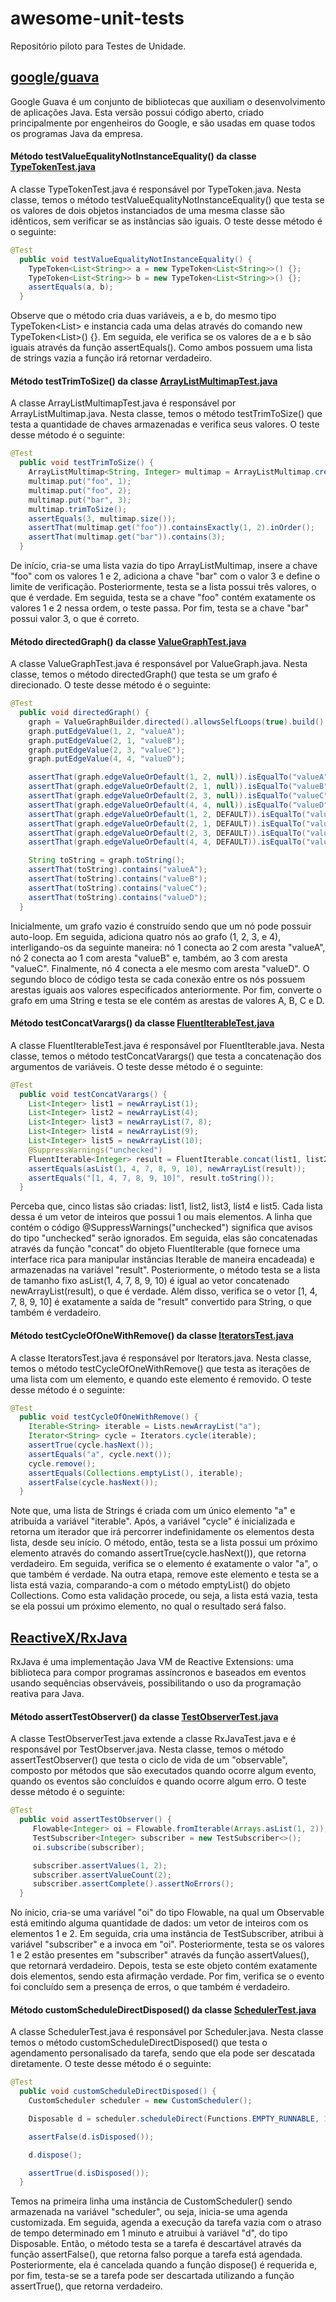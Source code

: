 # awesome-unit-tests
Repositório piloto para Testes de Unidade.

## [google/guava](https://github.com/google/guava)

Google Guava é um conjunto de bibliotecas que auxiliam o desenvolvimento de aplicações Java. Esta versão possui código aberto, criado principalmente por engenheiros do Google, e são usadas em quase todos os programas Java da empresa.

#### Método testValueEqualityNotInstanceEquality() da classe [TypeTokenTest.java](https://github.com/google/guava/blob/master/guava-tests/test/com/google/common/reflect/TypeTokenTest.java)

A classe TypeTokenTest.java é responsável por TypeToken.java. Nesta classe, temos o método testValueEqualityNotInstanceEquality() que testa se os valores de dois objetos instanciados de uma mesma classe são idênticos, sem verificar se as instâncias são iguais. O teste desse método é o seguinte:

```java
@Test
  public void testValueEqualityNotInstanceEquality() {
    TypeToken<List<String>> a = new TypeToken<List<String>>() {};
    TypeToken<List<String>> b = new TypeToken<List<String>>() {};
    assertEquals(a, b);
  } 
```
 Observe que o método cria duas variáveis, a e b, do mesmo tipo TypeToken<List<String>> e instancia cada uma delas através do comando new TypeToken<List<String>>() {}. Em seguida, ele verifica se os valores de a e b são iguais através da função assertEquals(). Como ambos possuem uma lista de strings vazia a função irá retornar verdadeiro.    
  
#### Método testTrimToSize() da classe [ArrayListMultimapTest.java](https://github.com/google/guava/blob/master/guava-tests/test/com/google/common/collect/ArrayListMultimapTest.java)

A classe ArrayListMultimapTest.java é responsável por ArrayListMultimap.java. Nesta classe, temos o método testTrimToSize() que testa a quantidade de chaves armazenadas e verifica seus valores. O teste desse método é o seguinte:

```java
@Test
  public void testTrimToSize() {
    ArrayListMultimap<String, Integer> multimap = ArrayListMultimap.create();
    multimap.put("foo", 1);
    multimap.put("foo", 2);
    multimap.put("bar", 3);
    multimap.trimToSize();
    assertEquals(3, multimap.size());
    assertThat(multimap.get("foo")).containsExactly(1, 2).inOrder();
    assertThat(multimap.get("bar")).contains(3);
  } 
```
De início, cria-se uma lista vazia do tipo ArrayListMultimap, insere a chave "foo" com os valores 1 e 2, adiciona a chave "bar" com o valor 3 e define o limite de verificação. Posteriormente, testa se a lista possui três valores, o que é verdade. Em seguida, testa se a chave "foo" contém exatamente os valores 1 e 2 nessa ordem, o teste passa. Por fim, testa se a chave "bar" possui valor 3, o que é correto. 

#### Método directedGraph() da classe [ValueGraphTest.java](https://github.com/google/guava/blob/master/guava-tests/test/com/google/common/graph/ValueGraphTest.java)

A classe ValueGraphTest.java é responsável por ValueGraph.java. Nesta classe, temos o método directedGraph() que testa se um grafo é direcionado. O teste desse método é o seguinte:

```java
@Test
  public void directedGraph() {
    graph = ValueGraphBuilder.directed().allowsSelfLoops(true).build();
    graph.putEdgeValue(1, 2, "valueA");
    graph.putEdgeValue(2, 1, "valueB");
    graph.putEdgeValue(2, 3, "valueC");
    graph.putEdgeValue(4, 4, "valueD");

    assertThat(graph.edgeValueOrDefault(1, 2, null)).isEqualTo("valueA");
    assertThat(graph.edgeValueOrDefault(2, 1, null)).isEqualTo("valueB");
    assertThat(graph.edgeValueOrDefault(2, 3, null)).isEqualTo("valueC");
    assertThat(graph.edgeValueOrDefault(4, 4, null)).isEqualTo("valueD");
    assertThat(graph.edgeValueOrDefault(1, 2, DEFAULT)).isEqualTo("valueA");
    assertThat(graph.edgeValueOrDefault(2, 1, DEFAULT)).isEqualTo("valueB");
    assertThat(graph.edgeValueOrDefault(2, 3, DEFAULT)).isEqualTo("valueC");
    assertThat(graph.edgeValueOrDefault(4, 4, DEFAULT)).isEqualTo("valueD");

    String toString = graph.toString();
    assertThat(toString).contains("valueA");
    assertThat(toString).contains("valueB");
    assertThat(toString).contains("valueC");
    assertThat(toString).contains("valueD");
  } 
```
Inicialmente, um grafo vazio é construído sendo que um nó pode possuir auto-loop. Em seguida, adiciona quatro nós ao grafo (1, 2, 3, e 4), interligando-os da seguinte maneira: nó 1 conecta ao 2 com aresta "valueA", nó 2 conecta ao 1 com aresta "valueB" e, também, ao 3 com aresta "valueC". Finalmente, nó 4 conecta a ele mesmo com aresta "valueD". O segundo bloco de código testa se cada conexão entre os nós possuem arestas iguais aos valores especificados anteriormente. Por fim, converte o grafo em uma String e testa se ele contém as arestas de valores A, B, C e D. 

#### Método testConcatVarargs() da classe [FluentIterableTest.java](https://github.com/google/guava/blob/master/guava-tests/test/com/google/common/collect/FluentIterableTest.java)

A classe FluentIterableTest.java é responsável por FluentIterable.java. Nesta classe, temos o método testConcatVarargs() que testa a concatenação dos argumentos de variáveis. O teste desse método é o seguinte:

```java
@Test
  public void testConcatVarargs() {
    List<Integer> list1 = newArrayList(1);
    List<Integer> list2 = newArrayList(4);
    List<Integer> list3 = newArrayList(7, 8);
    List<Integer> list4 = newArrayList(9);
    List<Integer> list5 = newArrayList(10);
    @SuppressWarnings("unchecked")
    FluentIterable<Integer> result = FluentIterable.concat(list1, list2, list3, list4, list5);
    assertEquals(asList(1, 4, 7, 8, 9, 10), newArrayList(result));
    assertEquals("[1, 4, 7, 8, 9, 10]", result.toString());
  } 
```
Perceba que, cinco listas são criadas: list1, list2, list3, list4 e list5. Cada lista dessa é um vetor de inteiros que possui 1 ou mais elementos. A linha que contém o código @SuppressWarnings("unchecked") significa que avisos do tipo "unchecked" serão ignorados. Em seguida, elas são concatenadas através da função "concat" do objeto FluentIterable (que fornece uma interface rica para manipular instâncias Iterable de maneira encadeada) e armazenadas na variável "result". Posteriormente, o método testa se a lista de tamanho fixo asList(1, 4, 7, 8, 9, 10) é igual ao vetor concatenado newArrayList(result), o que é verdade. Além disso, verifica se o vetor [1, 4, 7, 8, 9, 10] é exatamente a saída de "result" convertido para String, o que também é verdadeiro.

#### Método testCycleOfOneWithRemove() da classe [IteratorsTest.java](https://github.com/google/guava/blob/master/guava-tests/test/com/google/common/collect/IteratorsTest.java)

A classe IteratorsTest.java é responsável por Iterators.java. Nesta classe, temos o método testCycleOfOneWithRemove() que testa as iterações de uma lista com um elemento, e quando este elemento é removido. O teste desse método é o seguinte:

```java
@Test
  public void testCycleOfOneWithRemove() {
    Iterable<String> iterable = Lists.newArrayList("a");
    Iterator<String> cycle = Iterators.cycle(iterable);
    assertTrue(cycle.hasNext());
    assertEquals("a", cycle.next());
    cycle.remove();
    assertEquals(Collections.emptyList(), iterable);
    assertFalse(cycle.hasNext());
  }
```
Note que, uma lista de Strings é criada com um único elemento "a" e atribuída a variável "iterable". Após, a variável "cycle" é inicializada e retorna um iterador que irá percorrer indefinidamente os elementos desta lista, desde seu início. O método, então, testa se a lista possui um próximo elemento através do comando assertTrue(cycle.hasNext()), que retorna verdadeiro. Em seguida, verifica se o elemento é exatamente o valor "a", o que também é verdade. Na outra etapa, remove este elemento e testa se a lista está vazia, comparando-a com o método emptyList() do objeto Collections. Como esta validação procede, ou seja, a lista está vazia, testa se ela possui um próximo elemento, no qual o resultado será falso. 

## [ReactiveX/RxJava](https://github.com/ReactiveX/RxJava)

RxJava é uma implementação Java VM de Reactive Extensions: uma biblioteca para compor programas assíncronos e baseados em eventos usando sequências observáveis, possibilitando o uso da programação reativa para Java.

#### Método assertTestObserver() da classe [TestObserverTest.java](https://github.com/ReactiveX/RxJava/blob/3.x/src/test/java/io/reactivex/rxjava3/observers/TestObserverTest.java)

A classe TestObserverTest.java extende a classe RxJavaTest.java e é responsável por TestObserver.java. Nesta classe, temos o método assertTestObserver() que testa o ciclo de vida de um "observable", composto por métodos que são executados quando ocorre algum evento, quando os eventos são concluídos e quando ocorre algum erro. O teste desse método é o seguinte:

```java
@Test
  public void assertTestObserver() {
     Flowable<Integer> oi = Flowable.fromIterable(Arrays.asList(1, 2));
     TestSubscriber<Integer> subscriber = new TestSubscriber<>();
     oi.subscribe(subscriber);

     subscriber.assertValues(1, 2);
     subscriber.assertValueCount(2);
     subscriber.assertComplete().assertNoErrors();
  } 
```
No ínicio, cria-se uma variável "oi" do tipo Flowable, na qual um Observable está emitindo alguma quantidade de dados: um vetor de inteiros com os elementos 1 e 2. Em seguida, cria uma instância de TestSubscriber, atribui à variável "subscriber" e a invoca em "oi". Posteriormente, testa se os valores 1 e 2 estão presentes em "subscriber" através da função assertValues(), que retornará verdadeiro. Depois, testa se este objeto contém exatamente dois elementos, sendo esta afirmação verdade. Por fim, verifica se o evento foi concluído sem a presença de erros, o que também é verdadeiro.
 
#### Método customScheduleDirectDisposed() da classe [SchedulerTest.java](https://github.com/ReactiveX/RxJava/blob/3.x/src/test/java/io/reactivex/rxjava3/schedulers/SchedulerTest.java)

A classe SchedulerTest.java é responsável por Scheduler.java. Nesta classe temos o método customScheduleDirectDisposed() que testa o agendamento personalisado da tarefa, sendo que ela pode ser descatada diretamente. O teste desse método é o seguinte:

```java
@Test
  public void customScheduleDirectDisposed() {
    CustomScheduler scheduler = new CustomScheduler();

    Disposable d = scheduler.scheduleDirect(Functions.EMPTY_RUNNABLE, 1, TimeUnit.MINUTES);

    assertFalse(d.isDisposed());

    d.dispose();

    assertTrue(d.isDisposed());
  } 
```
Temos na primeira linha uma instância de CustomScheduler() sendo armazenada na variável "scheduler", ou seja, inicia-se uma agenda customizada. Em seguida, agenda a execução da tarefa vazia com o atraso de tempo determinado em 1 minuto e atruibui à variável "d", do tipo Disposable. Então, o método testa se a tarefa é descartável através da função assertFalse(), que retorna falso porque a tarefa está agendada. Posteriormente, ela é cancelada quando a função dispose() é requerida e, por fim, testa-se se a tarefa pode ser descartada utilizando a função assertTrue(), que retorna verdadeiro.
